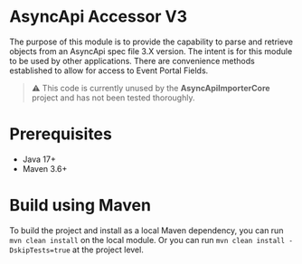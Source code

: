 # AsyncApi Accessor V3
The purpose of this module is to provide the capability to parse and retrieve objects from an AsyncApi spec file 3.X version.
The intent is for this module to be used by other applications. There are convenience methods established to allow for
access to Event Portal Fields.

> &#x26A0; This code is currently unused by the **AsyncApiImporterCore** project and has not been tested thoroughly.

# Prerequisites
- Java 17+
- Maven 3.6+

# Build using Maven
To build the project and install as a local Maven dependency, you can run `mvn clean install` on the local module.
Or you can run `mvn clean install -DskipTests=true` at the project level.
